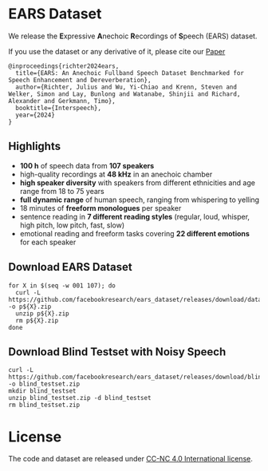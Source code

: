 # EARS Dataset

We release the **E**xpressive **A**nechoic **R**ecordings of **S**peech (EARS) dataset.

If you use the dataset or any derivative of it, please cite our [Paper](https://arxiv.org/)

```
@inproceedings{richter2024ears,
  title={EARS: An Anechoic Fullband Speech Dataset Benchmarked for Speech Enhancement and Dereverberation},
  author={Richter, Julius and Wu, Yi-Chiao and Krenn, Steven and Welker, Simon and Lay, Bunlong and Watanabe, Shinjii and Richard, Alexander and Gerkmann, Timo},
  booktitle={Interspeech},
  year={2024}
}
```

## Highlights
* **100 h** of speech data from **107 speakers**
* high-quality recordings at **48 kHz** in an anechoic chamber
* **high speaker diversity** with speakers from different ethnicities and age range from 18 to 75 years
* **full dynamic range** of human speech, ranging from whispering to yelling
* 18 minutes of **freeform monologues** per speaker
* sentence reading in **7 different reading styles** (regular, loud, whisper, high pitch, low pitch, fast, slow)
* emotional reading and freeform tasks covering **22 different emotions** for each speaker

## Download EARS Dataset

```
for X in $(seq -w 001 107); do
  curl -L https://github.com/facebookresearch/ears_dataset/releases/download/dataset/p${X}.zip -o p${X}.zip
  unzip p${X}.zip
  rm p${X}.zip
done
```

## Download Blind Testset with Noisy Speech

```
curl -L https://github.com/facebookresearch/ears_dataset/releases/download/blind_testset/blind_testset.zip -o blind_testset.zip
mkdir blind_testset
unzip blind_testset.zip -d blind_testset
rm blind_testset.zip
```

# License
The code and dataset are released under [CC-NC 4.0 International license](https://github.com/facebookresearch/ears_dataset/blob/main/LICENSE).
